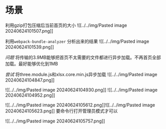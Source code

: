 # 场景

利用gzip打包压缩后当前首页的大小
![[../../img/Pasted image 20240624101507.png]]



利用`webpack-bundle-analyzer` 分析出来的结果
![[../../img/Pasted image 20240624101539.png]]

*问题*
将传输的3.9MB能够把首页不太需要的文件都进行异步加载。不再首页全部加载。最好能够优化到1MB

*尝试*
将three.module.js和xlsx.core.min.js异步加载
![[../../img/Pasted image 20240624104847.png]]


![[../../img/Pasted image 20240624104930.png]]
![[../../img/Pasted image 20240624104952.png]]


![[../../img/Pasted image 20240624105612.png]]![[../../img/Pasted image 20240624105623.png]]
要命令行打开管理员模式才可以

![[../../img/Pasted image 20240624105757.png]]